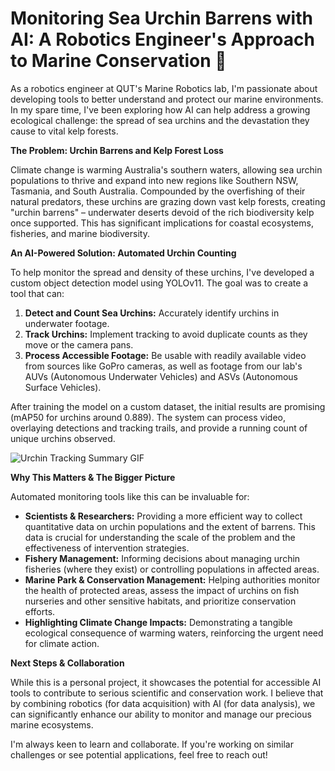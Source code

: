 # Monitoring Sea Urchin Barrens with AI: A Robotics Engineer's Approach to Marine Conservation 🌊

As a robotics engineer at QUT's Marine Robotics lab, I'm passionate about developing tools to better understand and protect our marine environments. In my spare time, I've been exploring how AI can help address a growing ecological challenge: the spread of sea urchins and the devastation they cause to vital kelp forests.

**The Problem: Urchin Barrens and Kelp Forest Loss**

Climate change is warming Australia's southern waters, allowing sea urchin populations to thrive and expand into new regions like Southern NSW, Tasmania, and South Australia. Compounded by the overfishing of their natural predators, these urchins are grazing down vast kelp forests, creating "urchin barrens" – underwater deserts devoid of the rich biodiversity kelp once supported. This has significant implications for coastal ecosystems, fisheries, and marine biodiversity.

**An AI-Powered Solution: Automated Urchin Counting**

To help monitor the spread and density of these urchins, I've developed a custom object detection model using YOLOv11. The goal was to create a tool that can:

1.  **Detect and Count Sea Urchins:** Accurately identify urchins in underwater footage.
2.  **Track Urchins:** Implement tracking to avoid duplicate counts as they move or the camera pans.
3.  **Process Accessible Footage:** Be usable with readily available video from sources like GoPro cameras, as well as footage from our lab's AUVs (Autonomous Underwater Vehicles) and ASVs (Autonomous Surface Vehicles).

After training the model on a custom dataset, the initial results are promising (mAP50 for urchins around 0.889). The system can process video, overlaying detections and tracking trails, and provide a running count of unique urchins observed.

![Urchin Tracking Summary GIF](assets/model_overview.gif)

**Why This Matters & The Bigger Picture**

Automated monitoring tools like this can be invaluable for:

*   **Scientists & Researchers:** Providing a more efficient way to collect quantitative data on urchin populations and the extent of barrens. This data is crucial for understanding the scale of the problem and the effectiveness of intervention strategies.
*   **Fishery Management:** Informing decisions about managing urchin fisheries (where they exist) or controlling populations in affected areas.
*   **Marine Park & Conservation Management:** Helping authorities monitor the health of protected areas, assess the impact of urchins on fish nurseries and other sensitive habitats, and prioritize conservation efforts.
*   **Highlighting Climate Change Impacts:** Demonstrating a tangible ecological consequence of warming waters, reinforcing the urgent need for climate action.

**Next Steps & Collaboration**

While this is a personal project, it showcases the potential for accessible AI tools to contribute to serious scientific and conservation work. I believe that by combining robotics (for data acquisition) with AI (for data analysis), we can significantly enhance our ability to monitor and manage our precious marine ecosystems.

I'm always keen to learn and collaborate. If you're working on similar challenges or see potential applications, feel free to reach out!
